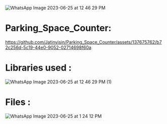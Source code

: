 

![WhatsApp Image 2023-06-25 at 12 46 29 PM](https://github.com/Jatinvisin/Parking_Space_Counter/assets/137675762/69ff52cd-f2f0-422d-8463-77d1067955b4)

# Parking_Space_Counter: 


https://github.com/Jatinvisin/Parking_Space_Counter/assets/137675762/b72c256d-5c19-44e0-9052-02714698f60a




# Libraries used :

![WhatsApp Image 2023-06-25 at 12 46 29 PM (1)](https://github.com/Jatinvisin/Parking_Space_Counter/assets/137675762/25bc024b-7667-460f-b96d-92cc4c3b4d6f)

# Files :
![WhatsApp Image 2023-06-25 at 1 24 12 PM](https://github.com/Jatinvisin/Parking_Space_Counter/assets/137675762/280305b7-cc71-40e3-b274-72581d3d868b)
